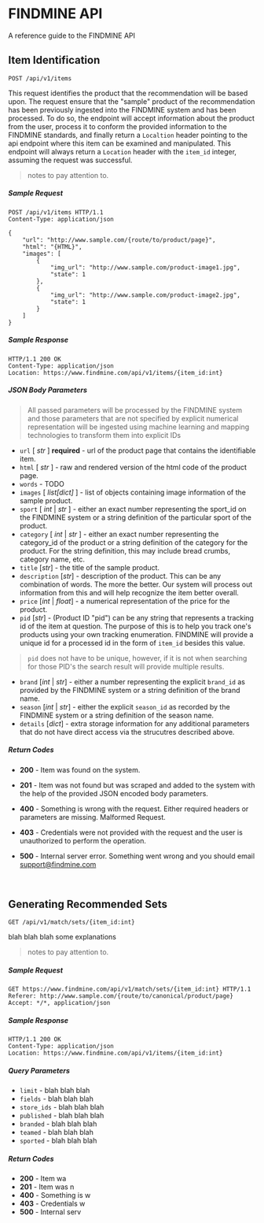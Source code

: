 # FINDMINE API

A reference guide to the FINDMINE API

## Item Identification

```http
POST /api/v1/items
```
This request identifies the product that the recommendation will be based upon. The request ensure that the "sample" product of the recommendation has been previously ingested into the FINDMINE system and has been processed. To do so, the endpoint will accept information about the product from the user, process it to conform the provided information to the FINDMINE standards, and finally return a `Localtion` header pointing to the api endpoint where this item can be examined and manipulated. This endpoint will always return a `Location` header with the `item_id` integer, assuming the request was successful.

> notes to pay attention to.



##### Sample Request

```http
POST /api/v1/items HTTP/1.1
Content-Type: application/json

{
	"url": "http://www.sample.com/{route/to/product/page}",
  	"html": "{HTML}",
  	"images": [
    	{
      		"img_url": "http://www.sample.com/product-image1.jpg",
      		"state": 1
    	},
        {
      		"img_url": "http://www.sample.com/product-image2.jpg",
      		"state": 1
    	}
  	]
}
```



##### Sample Response

```http
HTTP/1.1 200 OK
Content-Type: application/json
Location: https://www.findmine.com/api/v1/items/{item_id:int}
```



##### JSON Body Parameters
> All passed parameters will be processed by the FINDMINE system and those parameters that are not specified by explicit numerical representation will be ingested using machine learning and mapping technologies to transform them into explicit IDs

- `url` [ *str* ] **required** - url of the product page that contains the identifiable item.
- `html` [ *str* ] - raw and rendered version of the html code of the product page.
- `words` - TODO
- `images` [ *list[dict]* ] - list of objects containing image information of the sample product.
- `sport` [ *int* | *str* ] - either an exact number representing the sport_id on the FINDMINE system or a string definition of the particular sport of the product.
- `category` [ *int* | *str* ] - either an exact number representing the category_id of the product or a string definition of the category for the product. For the string definition, this may include bread crumbs, category name, etc.
- `title` [*str*] - the title of the sample product.
- `description` [*str*] - description of the product. This can be any combination of words. The more the better. Our system will process out information from this and will help recognize the item better overall.
- `price` [*int* | *float*] - a numerical representation of the price for the product.
- `pid` [*str*] - (Product ID "pid") can be any string that represents a tracking id of the item at question. The purpose of this is to help you track one's products using your own tracking enumeration. FINDMINE will provide a unique id for a processed id in the form of `item_id` besides this value.

> `pid` does not have to be unique, however, if it is not when searching for those PID's the search result will provide multiple results.

- `brand` [*int* | *str*] - either a number representing the explicit `brand_id` as provided by the FINDMINE system or a string definition of the brand name.
- `season` [*int* | *str*] - either the explicit `season_id` as recorded by the FINDMINE system or a string definition of the season name.
- `details` [*dict*] - extra storage information for any additional parameters that do not have direct access via the strucutres described above.



##### Return Codes

- **200** - Item was found on the system.

- **201** - Item was not found but was scraped and added to the system with the help of the provided JSON encoded body parameters.

- **400** - Something is wrong with the request. Either required headers or parameters are missing. Malformed Request.

- **403** - Credentials were not provided with the request and the user is unauthorized to perform the operation.

- **500** - Internal server error. Something went wrong and you should email support@findmine.com

  ​

## Generating Recommended Sets

```http
GET /api/v1/match/sets/{item_id:int}
```

blah blah blah some explanations

> notes to pay attention to.



##### Sample Request

```http
GET https://www.findmine.com/api/v1/match/sets/{item_id:int} HTTP/1.1
Referer: http://www.sample.com/{route/to/canonical/product/page}
Accept: */*, application/json
```



##### Sample Response

```http
HTTP/1.1 200 OK
Content-Type: application/json
Location: https://www.findmine.com/api/v1/items/{item_id:int}
```



##### Query Parameters

- `limit` - blah blah blah
- `fields` - blah blah blah
- `store_ids` - blah blah blah
- `published` - blah blah blah
- `branded` - blah blah blah
- `teamed` - blah blah blah
- `sported` - blah blah blah



##### Return Codes

- **200** - Item wa
- **201** - Item was n
- **400** - Something is w
- **403** - Credentials w
- **500** - Internal serv
